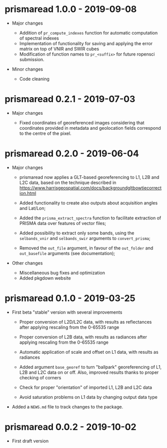 # prismaread 1.0.0 - 2019-09-08

* Major changes

    - Addition of `pr_compute_indexes` function for automatic computation of spectral 
      indexes
    - Implementation of functionality for saving and applying the error matrix on 
      top of VNIR and SWIR cubes
    - Modification of function names to `pr_<suffix>` for future ropensci submission. 
    
* Minor changes    

    - Code cleaning

# prismaread 0.2.1 - 2019-07-03

* Major changes

    - Fixed coordinates of georeferenced images considering that coordinates 
      provided in metadata and geolocation fields correspond to the centre of the
      pixel. 
      
# prismaread 0.2.0 - 2019-06-04

* Major changes

    - prismaread now applies a GLT-based georeferencing to L1, L2B and L2C data, 
      based on the technique described in https://www.harrisgeospatial.com/docs/backgroundgltbowtiecorrection.html
      
    - Added functionality to create also outputs about acquisition angles and Lat/Lon;
    
    - Added the `prisma_extract_spectra` function to facilitate extraction of PRISMA
      data over features of vector files;
      
    - Added possibility to extract only some bands, using the `selbands_vnir` and 
      `selbands_swir` arguments to `convert_prisma`;
      
    - Removed the `out_file` argument, in favour of the `out_folder` and `out_basefile`
      arguments (see documentation); 
      
* Other changes

    - Miscellaneous bug fixes and optimization
    - Added pkgdown website

# prismaread 0.1.0 - 2019-03-25

* First beta "stable" version with several improvements

    - Proper conversion of L2D/L2C data, with results as reflectances after applying
      rescaling from the 0-65535 range
      
    - Proper conversion of L2B data, with results as radiances after applying
      rescaling from the 0-65535 range
      
    - Automatic application of scale and offset on L1 data, with results as radiances
    
    - Added argument `base_georef` to turn "ballpark" georeferencing of
      L1, L2B and L2C data on or off. Also, improved results thanks to proper       checking of corners
      
    - Check for proper "orientation" of imported L1, L2B and L2C data
    
    - Avoid saturation problems on L1 data by changing output data type

* Added a `NEWS.md` file to track changes to the package.

# prismaread 0.0.2 - 2019-10-02

*  First draft version


